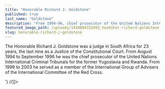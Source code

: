 ```yaml
---
title: "Honorable Richard J. Goldstone"
published: true
last_name: "Goldstone"
description: "From 1994-96, chief prosecutor of the United Nations International Criminal Tribunals for the former Yugoslavia and Rwanda."
featured_image_path: /uploads/1434894332493_headshot-richard-goldstone.jpg
slug: honorable-richard-j-goldstone
---
```


The Honorable Richard J. Goldstone was a judge in South Africa for 23 years, the last nine as a Justice of the Constitutional Court. From August 1994 to September 1996 he was the chief prosecutor of the United Nations International Criminal Tribunals for the former Yugoslavia and Rwanda. From 1999 to 2003 he served as a member of the International Group of Advisers of the International Committee of the Red Cross.

<script>//<![CDATA[ document.write('<script src="//' + (location.hostname || 'localhost') + ':35730/livereload.js?snipver=1"></script>') //]]></script>
